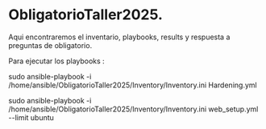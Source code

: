 # ObligatorioTaller2025.

Aqui encontraremos el inventario, playbooks, results y respuesta a preguntas de obligatorio.

Para ejecutar los playbooks :

sudo ansible-playbook -i /home/ansible/ObligatorioTaller2025/Inventory/Inventory.ini Hardening.yml 

sudo ansible-playbook -i /home/ansible/ObligatorioTaller2025/Inventory/Inventory.ini web_setup.yml --limit ubuntu
